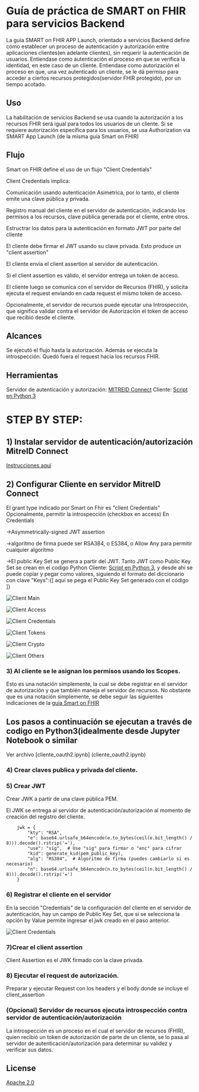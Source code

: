 
# Guía de práctica de SMART on FHIR para servicios Backend

La guía SMART on FHIR APP Launch, orientado a servicios Backend define cómo establecer un proceso de autenticación y autorización entre aplicaciones clientes(en adelante clientes), sin requerir la autenticación de usuarios.
Entiendase como autenticación el proceso en que se verifica la identidad, en este caso de un cliente.
Entiendase como autorización el proceso en que, una vez autenticado un cliente, se le dá permiso para acceder a ciertos recursos protegidos(servidor FHIR protegido), por un tiempo acotado.

## Uso
La habilitación de servicios Backend se usa cuando la autorización a los recursos FHIR será igual para todos los usuarios de un cliente. Si se requiere autorización específica para los usuarios, se usa Authorization via SMART App Launch (de la misma guía Smart on FHIR)

## Flujo
Smart on FHIR define el uso de un flujo "Client Credentials" 

Client Credentials implica:

Comunicación usando autenticación Asimetrica, por lo tanto, el cliente emite una clave pública y privada.

Registro manual del cliente en el servidor de autenticación, indicando los permisos a los recursos, clave pública generada por el cliente, entre otros.

Estructrar los datos para la autenticación en formato JWT por parte del cliente

El cliente debe firmar el JWT usando su clave privada. Esto produce un "client assertion"

El cliente envía el client assertion al servidor de autenticación.

Si el client assertion es válido, el servidor entrega un token de acceso.

El cliente luego se comunica con el servidor de Recursos (FHIR), y solicita ejecuta el request enviando en cada request el mismo token de acceso.

Opcionalmente, el servidor de recursos puede ejecutar una Introspección, que significa validar contra el servidor de Autorización el token de acceso que recibió desde el cliente.


## Alcances

Se ejecutó el flujo hasta la autorización.
Además se ejecuta la introspección.
Quedó fuera el request hacia los recursos FHIR.

## Herramientas

Servidor de autenticación y autorización: [MITREID Connect](https://github.com/mitreid-connect/)
Cliente: [Script en Python 3](cliente_oauth2.ipynb)

# STEP BY STEP:

## 1) Instalar servidor de autenticación/autorización MitreID Connect

[Instrucciones aquí](https://github.com/mitreid-connect/OpenID-Connect-Java-Spring-Server/wiki/Build-instructions)


## 2) Configurar Cliente en servidor MitreID Connect

El grant type indicado por Smart on Fhir es "client Credentials"
Opcionalmente, permitir la introspección (checkbox en access)
En Credentials 

->Asymmetrically-signed JWT assertion

->algoritmo de firma puede ser RSA384, o ES384, o Allow Any para permitir cualquier algoritmo

->El public Key Set se genera a partir del JWT. Tanto JWT como Public Key Set se crean en el codigo Python Cliente: [Script en Python 3](cliente_oauth2.ipynb), y desde ahi se puede copiar y pegar como valores, siguiendo el formato del diccionario con clave "Keys":{[ aquí se pega el Public Key Set generado con el código ]} 

![Client Main](/images/client_main.png)

![Client Access](/images/cliente_access.png)

![Client Credentials](/images/client_credentials.png)

![Client Tokens](/images/client_tokens.png)

![Client Crypto](/images/client_crypto.png)

![Client Others](/images/client_others.png)

### 3) Al cliente se le asignan los permisos usando los Scopes.

Esto es una notación simplemente, la cual se debe registrar en el servidor de autorización y que también maneja el servidor de recursos.
No obstante que es una notación simplemente, se debe seguir las siguientes indicaciones de la [guia Smart on FHIR](https://www.hl7.org/fhir/smart-app-launch/scopes-and-launch-context.html)

## Los pasos a continuación se ejecutan a través de codigo en Python3(idealmente desde Jupyter Notebook o similar
Ver archivo [cliente_oauth2.ipynb] (cliente_oauth2.ipynb)

### 4) Crear claves publica y privada del cliente.
### 5) Crear JWT

Crear JWK a partir de una clave pública PEM.

El JWK se entrega al servidor de autenticación/autorización al momento de creación del registro del cliente.

        jwk = {
            "kty": "RSA",
            "e": base64.urlsafe_b64encode(e.to_bytes(ceil(e.bit_length() / 8))).decode().rstrip('='),
            "use": "sig",  # Use "sig" para firmar o "enc" para cifrar
            "kid": generate_kid(pem_public_key),
            "alg": "RS384",  # Algoritmo de firma (puedes cambiarlo si es necesario)
            "n": base64.urlsafe_b64encode(n.to_bytes(ceil(n.bit_length() / 8))).decode().rstrip('=')
        }


### 6) Registrar el cliente en el servidor
En la sección "Credentials" de la configuración del cliente en el servidor de autenticación, hay un campo de Public Key Set, que si se selecciona la opción by Value permite ingresar el jwk creado en el paso anterior.

![Client Credentials](/images/client_credentials.png)


### 7)Crear el client assertion

Client Assertion es el JWK firmado con la clave privada.


### 8) Ejecutar el request de autorización.

Preparar y ejecutar Request con los headers y el body donde se incluye el client_assertion
    
### (Opcional) Servidor de recursos ejecuta introspección contra servidor de autenticación/autorización

La introspección es un proceso en el cual el servidor de recursos (FHIR), quien recibió un token de autorización de parte de un cliente, se lo pasa al servidor de autenticación/autorización para determinar su validez y verificar sus datos.

## License

[Apache 2.0](https://choosealicense.com/licenses/apache-2.0/)
